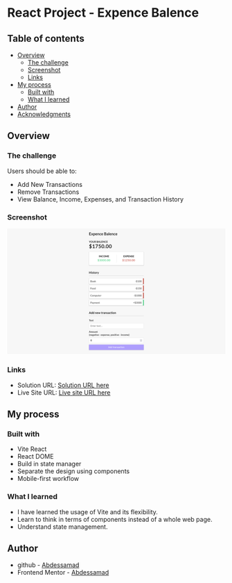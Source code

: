 # React Project - Expence Balence

## Table of contents

- [Overview](#overview)
  - [The challenge](#the-challenge)
  - [Screenshot](#screenshot)
  - [Links](#links)
- [My process](#my-process)
  - [Built with](#built-with)
  - [What I learned](#what-i-learned)
- [Author](#author)
- [Acknowledgments](#acknowledgments)

## Overview

### The challenge

Users should be able to:

- Add New Transactions
- Remove Transactions
- View Balance, Income, Expenses, and Transaction History

### Screenshot

![image](./src/assets/expenceBalance.png)

### Links

- Solution URL: [Solution URL here](https://github.com/styrexx/expenceBalance)
- Live Site URL: [Live site URL here](https://expence-balance-ikyhk2uc6-styrexxs-projects.vercel.app/)

## My process

### Built with

- Vite React
- React DOME
- Build in state manager
- Separate the design using components
- Mobile-first workflow

### What I learned

- I have learned the usage of Vite and its flexibility.
- Learn to think in terms of components instead of a whole web page.
- Understand state management.

## Author

- github - [Abdessamad](https://www.github.com/styrexx)
- Frontend Mentor - [Abdessamad](https://www.frontendmentor.io/profile/kop-left)
